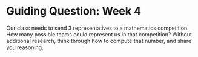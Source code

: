 # Guiding Question: Week 4

Our class needs to send 3 representatives to a mathematics competition. How many possible teams could represent us in that competition? Without additional research, think through how to compute that number, and share you reasoning.
